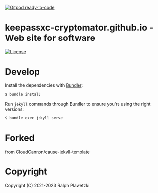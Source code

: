 [![Gitpod ready-to-code](https://img.shields.io/badge/Gitpod-ready--to--code-blue?logo=gitpod)](https://gitpod.io/#https://github.com/purejava/keepassxc-cryptomator.github.io)

# keepassxc-cryptomator.github.io - Web site for software
[![License](https://img.shields.io/github/license/purejava/keepassxc-cryptomator.github.io.svg)](https://github.com/purejava/keepassxc-cryptomator.github.io/blob/master/LICENSE)

# Develop
 Install the dependencies with [Bundler](http://bundler.io/):

 ~~~bash
 $ bundle install
 ~~~

 Run `jekyll` commands through Bundler to ensure you're using the right versions:

 ~~~bash
 $ bundle exec jekyll serve
 ~~~

# Forked
from [CloudCannon/cause-jekyll-template](https://github.com/CloudCannon/cause-jekyll-template)

# Copyright
Copyright (C) 2021-2023 Ralph Plawetzki
